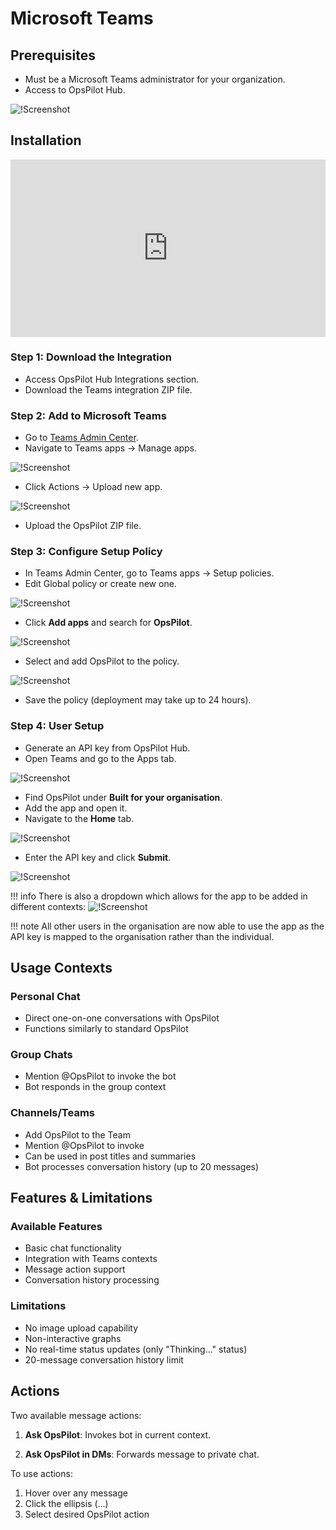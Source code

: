 # Microsoft Teams 

## Prerequisites
- Must be a Microsoft Teams administrator for your organization.
- Access to OpsPilot Hub.

![!Screenshot](/Data-insights/Features/OpsPilot/images/add-teams.png)




## Installation 

<div style="padding:56.25% 0 0 0;position:relative;"><iframe src="https://player.vimeo.com/video/1029180418?title=0&amp;byline=0&amp;portrait=0&amp;badge=0&amp;autopause=0&amp;player_id=0&amp;app_id=58479" frameborder="0" allow="autoplay; fullscreen; picture-in-picture; clipboard-write" style="position:absolute;top:0;left:0;width:100%;height:100%;" title="OpsPilot Teams Integration"></iframe></div><script src="https://player.vimeo.com/api/player.js"></script>

### Step 1: **Download the Integration**

   - Access OpsPilot Hub Integrations section.
   - Download the Teams integration ZIP file.

### Step 2: **Add to Microsoft Teams**

   - Go to [Teams Admin Center](https://admin.teams.microsoft.com).
   - Navigate to Teams apps → Manage apps.

![!Screenshot](/Data-insights/Features/OpsPilot/images/manage-apps.png)

   - Click Actions → Upload new app.

![!Screenshot](/Data-insights/Features/OpsPilot/images/upload-new-app.png)


   - Upload the OpsPilot ZIP file.

### Step 3: **Configure Setup Policy**
   - In Teams Admin Center, go to Teams apps → Setup policies.
   - Edit Global policy or create new one.

   ![!Screenshot](/Data-insights/Features/OpsPilot/images/manage-policies.png)

   - Click **Add apps** and search for **OpsPilot**.

   ![!Screenshot](/Data-insights/Features/OpsPilot/images/add-apps.png)

   - Select and add OpsPilot to the policy.

   ![!Screenshot](/Data-insights/Features/OpsPilot/images/install-op.png)

   - Save the policy (deployment may take up to 24 hours).

### Step 4: **User Setup**
   - Generate an API key from OpsPilot Hub.
   - Open Teams and go to the Apps tab.

   ![!Screenshot](/Data-insights/Features/OpsPilot/images/built-for-org.png)


   - Find OpsPilot under **Built for your organisation**.
   - Add the app and open it.
   - Navigate to the **Home** tab.

![!Screenshot](/Data-insights/Features/OpsPilot/images/home.png)

   - Enter the API key and click **Submit**.


![!Screenshot](/Data-insights/Features/OpsPilot/images/home2.png)



!!! info
    There is also a dropdown which allows for the app to be added in different contexts:
    ![!Screenshot](/Data-insights/Features/OpsPilot/images/open.png)





!!! note
    All other users in the organisation are now able to use the app as the API key is mapped to the organisation rather than the individual.

## Usage Contexts

### Personal Chat
- Direct one-on-one conversations with OpsPilot
- Functions similarly to standard OpsPilot

### Group Chats
- Mention @OpsPilot to invoke the bot
- Bot responds in the group context

### Channels/Teams
- Add OpsPilot to the Team
- Mention @OpsPilot to invoke
- Can be used in post titles and summaries
- Bot processes conversation history (up to 20 messages)

## Features & Limitations

### Available Features
- Basic chat functionality
- Integration with Teams contexts
- Message action support
- Conversation history processing

### Limitations
- No image upload capability
- Non-interactive graphs
- No real-time status updates (only "Thinking..." status)
- 20-message conversation history limit

## Actions

Two available message actions:

1. **Ask OpsPilot**: Invokes bot in current context.

2. **Ask OpsPilot in DMs**: Forwards message to private chat.



To use actions:

1. Hover over any message
2. Click the ellipsis (...)
3. Select desired OpsPilot action








